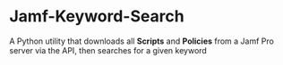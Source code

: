 # Jamf-Keyword-Search
A Python utility that downloads all **Scripts** and **Policies** from a Jamf Pro server via the API, then searches for a given keyword
